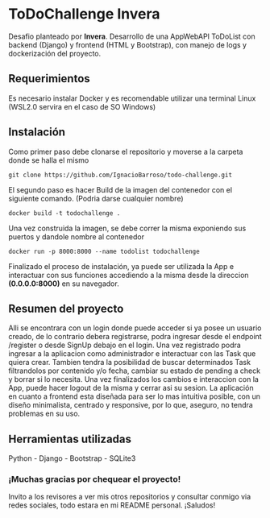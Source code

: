 # ToDoChallenge Invera

Desafio planteado por **Invera**. Desarrollo de una AppWebAPI ToDoList con backend (Django) y frontend (HTML y Bootstrap), con manejo de logs y dockerización del proyecto.

## Requerimientos

Es necesario instalar Docker y es recomendable utilizar una terminal Linux (WSL2.0 servira en el caso de SO Windows)

## Instalación

Como primer paso debe clonarse el repositorio y moverse a la carpeta donde se halla el mismo

```
git clone https://github.com/IgnacioBarroso/todo-challenge.git
```

El segundo paso es hacer Build de la imagen del contenedor con el siguiente comando. (Podria darse cualquier nombre)

```
docker build -t todochallenge .
```

Una vez construida la imagen, se debe correr la misma exponiendo sus puertos y dandole nombre al contenedor

```
docker run -p 8000:8000 --name todolist todochallenge
```

Finalizado el proceso de instalación, ya puede ser utilizada la App e interactuar con sus funciones accediendo a la misma desde la direccion **(0.0.0.0:8000)** en su navegador.

## Resumen del proyecto

Alli se encontrara con un login donde puede acceder si ya posee un usuario creado, de lo contrario debera registrarse, podra ingresar desde el endpoint /register o desde SignUp debajo en el login. Una vez registrado podra ingresar a la aplicacion como administrador e interactuar con las Task que quiera crear. Tambien tendra la posibilidad de buscar determinados Task filtrandolos por contenido y/o fecha, cambiar su estado de pending a check y borrar si lo necesita. Una vez finalizados los cambios e interaccion con la App, puede hacer logout de la misma y cerrar asi su sesion. La aplicación en cuanto a frontend esta diseñada para ser lo mas intuitiva posible, con un diseño minimalista, centrado y responsive, por lo que, aseguro, no tendra problemas en su uso.

## Herramientas utilizadas

Python - Django - Bootstrap - SQLite3 

### ¡Muchas gracias por chequear el proyecto!

Invito a los revisores a ver mis otros repositorios y consultar conmigo via redes sociales, todo estara en mi README personal. ¡Saludos!
